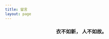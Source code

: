 ```yaml
---
title: 留言
layout: page
---
```


<h3 style="text-align: center;">衣不如新， 人不如故。</h3>

<div id="gitalk-container"></div>